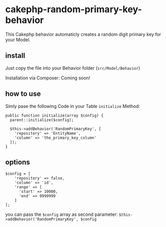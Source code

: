 # cakephp-random-primary-key-behavior
This Cakephp behavior automaticly creates a random digit primary key for your Model.

## install
Just copy the file into your Behavior folder (`src/Model/Behavior`)

Installation via Composer: Coming soon!

## how to use
Simly pase the following Code in your Table `initialize` Method:
```
public function initialize(array $config) {
  parent::initialize($config);
  
  $this->addBehavior('RandomPrimaryKey', [
    'repository' => 'EntityName',
    'column' => 'the_primary_key_column'
  ]);
}
```

## options
```
$config = [
    'repository' => false,
    'column' => 'id',
    'range' => [
      'start' => 10000,
      'end' => 9999999
    ]
];
```

you can pass the `$config` array as second parameter:
`$this->addBehavior('RandomPrimaryKey', $config`

